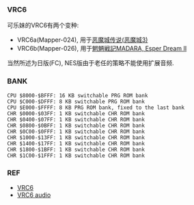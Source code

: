 ### VRC6
可乐妹的VRC6有两个变种:

 - VRC6a(Mapper-024), 用于[恶魔城传说(恶魔城3)](http://bootgod.dyndns.org:7777/profile.php?id=3316)
 - VRC6b(Mapper-026), 用于[魍魎戦記MADARA, Esper Dream II](http://bootgod.dyndns.org:7777/search.php?keywords=26&kwtype=pcb)

当然所述为日版(FC), NES版由于老任的策略不能使用扩展音频. 

### BANK

```
CPU $8000-$BFFF: 16 KB switchable PRG ROM bank
CPU $C000-$DFFF: 8 KB switchable PRG ROM bank
CPU $E000-$FFFF: 8 KB PRG ROM bank, fixed to the last bank
CHR $0000-$03FF: 1 KB switchable CHR ROM bank
CHR $0400-$07FF: 1 KB switchable CHR ROM bank
CHR $0800-$0BFF: 1 KB switchable CHR ROM bank
CHR $0C00-$0FFF: 1 KB switchable CHR ROM bank
CHR $1000-$13FF: 1 KB switchable CHR ROM bank
CHR $1400-$17FF: 1 KB switchable CHR ROM bank
CHR $1800-$1BFF: 1 KB switchable CHR ROM bank
CHR $1C00-$1FFF: 1 KB switchable CHR ROM bank
```

### REF

 - [VRC6](https://wiki.nesdev.com/w/index.php/VRC6)
 - [VRC6 audio](https://wiki.nesdev.com/w/index.php/VRC6_audio)